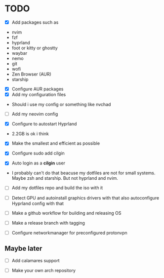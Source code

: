 # TODO

- [x] Add packages such as
- nvim
- fzf
- hyprland
- foot or kitty or ghostty
- waybar
- nemo
- git
- wofi
- Zen Browser (AUR)
- starship

- [x] Configure AUR packages
- [x] Add my configuration files

- Should i use my config or something like nvchad
- [ ] Add my neovim config

- [x] Configure to autostart Hyprland

- 2.2GB is ok i think
- [x] Make the smallest and efficient as possible

- [x] Configure sudo add cilgin

- [x] Auto login as a **cilgin** user

- I probably can't do that beacuse my dotfiles are not for small systems. Maybe zsh and starship. But not hyprland and nvim.
- [ ] Add my dotfiles repo and build the iso with it

- [ ] Detect GPU and autoinstall graphics drivers with that also autoconfigure Hyprland config with that

- [ ] Make a github workflow for building and releasing OS

- [ ] Make a release branch with tagging

- [ ] Configure networkmanager for preconfigured protonvpn

## Maybe later

- [ ] Add calamares support

- [ ] Make your own arch repository
